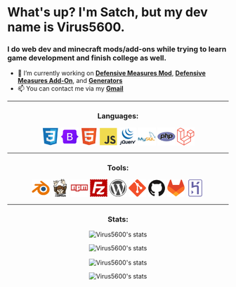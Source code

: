 <h1>What's up? I'm Satch, but my dev name is Virus5600.</h1>
<h3>I do web dev and minecraft mods/add-ons while trying to learn game development and finish college as well.</h3>

- 🔭 I’m currently working on **[Defensive Measures Mod](https://github.com/Virus5600/Defensive-Measures)**, **[Defensive Measures Add-On](https://github.com/Virus5600/Defensive-Measures-Add-On)**, and **[Generators](https://github.com/Virus5600/Generators)**
- 📫 You can contact me via my **[Gmail](mailto:satchi5600@gmail.com)**

---

<h3 align="center">Languages:</h3>
<p align="center">
	<a href="https://www.w3schools.com/css/" target="_blank"><img src="https://raw.githubusercontent.com/devicons/devicon/master/icons/css3/css3-original.svg" alt="CSS3" width="40" height="40"/></a>
	<a href="https://getbootstrap.com/" target="_blank"><img src="https://raw.githubusercontent.com/devicons/devicon/master/icons/bootstrap/bootstrap-original.svg" alt="Bootstrap" width="40" height="40"/></a>
	<a href="https://www.w3.org/html/" target="_blank"><img src="https://raw.githubusercontent.com/devicons/devicon/master/icons/html5/html5-original.svg" alt="HTML5" width="40" height="40"/></a>
	<a href="https://developer.mozilla.org/en-US/docs/Web/JavaScript" target="_blank"><img src="https://raw.githubusercontent.com/devicons/devicon/master/icons/javascript/javascript-original.svg" alt="JavaScript" width="40" height="40"/></a>
	<a href="https://jquery.com/" target="_blank"><img src="https://raw.githubusercontent.com/devicons/devicon/master/icons/jquery/jquery-original-wordmark.svg" alt="jQuery" width="40" height="40"/></a>
	<a href="https://www.mysql.com/" target="_blank"><img src="https://raw.githubusercontent.com/devicons/devicon/master/icons/mysql/mysql-original-wordmark.svg" alt="MySQL" width="40" height="40"/></a>
	<a href="https://www.php.net" target="_blank"><img src="https://raw.githubusercontent.com/devicons/devicon/master/icons/php/php-original.svg" alt="PHP" width="40" height="40"/></a>
	<a href="https://laravel.com/" target="_blank"><img src="https://raw.githubusercontent.com/devicons/devicon/master/icons/laravel/laravel-original.svg" alt="Laravel" width="40" height="40"/></a>
</p>

---

<h3 align="center">Tools:</h3>
<p align="center">
	<a href="https://www.blender.org/" target="_blank"><img src="https://raw.githubusercontent.com/devicons/devicon/master/icons/blender/blender-original.svg" alt="Blender" width="40" height="40"/></a>
	<a href="https://getcomposer.org/" target="_blank"><img src="https://raw.githubusercontent.com/devicons/devicon/master/icons/composer/composer-original.svg" alt="Composer" width="40" height="40"/></a>
	<a href="https://www.npmjs.com/" target="_blank"><img src="https://raw.githubusercontent.com/devicons/devicon/master/icons/npm/npm-original-wordmark.svg" alt="Composer" width="40" height="40"/></a>
	<a href="https://filezilla-project.org/" target="_blank"><img src="https://raw.githubusercontent.com/devicons/devicon/master/icons/filezilla/filezilla-plain.svg" alt="FileZilla" width="40" height="40"/></a>
	<a href="https://wordpress.org/" target="_blank"><img src="https://raw.githubusercontent.com/devicons/devicon/master/icons/wordpress/wordpress-plain.svg" alt="WordPress" width="40" height="40"/></a>
	<a href="https://git-scm.com/" target="_blank"><img src="https://raw.githubusercontent.com/devicons/devicon/master/icons/git/git-original.svg" alt="Git" width="40" height="40"/></a>
	<a href="https://github.com/" target="_blank"><img src="https://raw.githubusercontent.com/devicons/devicon/master/icons/github/github-original.svg" alt="GitHub" width="40" height="40"/></a>
	<a href="https://gitlab.com/" target="_blank"><img src="https://raw.githubusercontent.com/devicons/devicon/master/icons/gitlab/gitlab-original.svg" alt="GitLab" width="40" height="40"/></a>
	<a href="https://heroku.com/" target="_blank"><img src="https://raw.githubusercontent.com/devicons/devicon/master/icons/heroku/heroku-original.svg" alt="Heroku" width="40" height="40"/></a>
</p>

---

<h3 align="center">Stats:</h3>
<p align="center"><img src="https://github-readme-stats.vercel.app/api/?username=virus5600&show_icons=true&theme=github_dark" alt="Virus5600's stats"></p>
<p align="center"><img src="https://github-readme-stats.vercel.app/api/top-langs/?username=virus5600&show_icons=true&theme=github_dark" alt="Virus5600's stats"></p>
<p align="center"><img align="center" src="https://github-readme-streak-stats.herokuapp.com/?user=virus5600&theme=github_dark&show_icons=true" alt="Virus5600's stats"></p>
<p align="center">
	<img src="https://komarev.com/ghpvc/?username=virus5600&label=Profile%20views&color=0e75b6" alt="Virus5600's stats">
</p>
